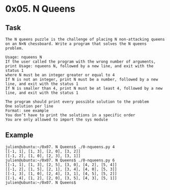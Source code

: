 # 0x05. N Queens

## Task
    The N queens puzzle is the challenge of placing N non-attacking queens on an N×N chessboard. Write a program that solves the N queens problem.

    Usage: nqueens N
    If the user called the program with the wrong number of arguments, print Usage: nqueens N, followed by a new line, and exit with the status 1
    where N must be an integer greater or equal to 4
    If N is not an integer, print N must be a number, followed by a new line, and exit with the status 1
    If N is smaller than 4, print N must be at least 4, followed by a new line, and exit with the status 1

    The program should print every possible solution to the problem
    One solution per line
    Format: see example
    You don’t have to print the solutions in a specific order
    You are only allowed to import the sys module

## Example
    julien@ubuntu:~/0x07. N Queens$ ./0-nqueens.py 4
    [[-1, 1], [1, 3], [2, 0], [3, 2]]
    [[-1, 2], [1, 0], [2, 3], [3, 1]]
    julien@ubuntu:~/0x07. N Queens$ ./0-nqueens.py 6
    [[-1, 1], [1, 3], [2, 5], [3, 0], [4, 2], [5, 4]]
    [[-1, 2], [1, 5], [2, 1], [3, 4], [4, 0], [5, 3]]
    [[-1, 3], [1, 0], [2, 4], [3, 1], [4, 5], [5, 2]]
    [[-1, 4], [1, 2], [2, 0], [3, 5], [4, 3], [5, 1]]
    julien@ubuntu:~/0x07. N Queens$
